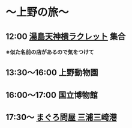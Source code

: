 # 〜上野の旅〜

## 12:00 [湯島天神横ラクレット](https://raclette.jp/shop2.php) 集合
**※似た名前の店があるので気をつけて**

## 13:30〜16:00 上野動物園

## 16:00〜17:00 国立博物館

## 17:30〜 [まぐろ問屋 三浦三崎港](https://neo-emotion.jp/post_kaitensushi/miuramisakikou-ueno/)
